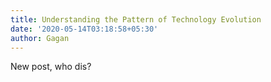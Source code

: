 ```yaml
---
title: Understanding the Pattern of Technology Evolution
date: '2020-05-14T03:18:58+05:30'
author: Gagan
---
```

New post, who dis?